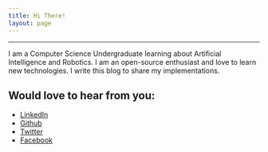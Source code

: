 ```yaml
---
title: Hi There!
layout: page
---
```

---
I am a Computer Science Undergraduate learning about Artificial Intelligence and Robotics. I am an open-source enthusiast and love to learn new technologies. I write this blog to share my implementations.  

## Would love to hear from you:  
* [LinkedIn](https://www.linkedin.com/in/pushkal-katara-78a573137/)  
* [Github](https://github.com/pushkalkatara/)  
* [Twitter](https://twitter.com/pushkalkatara)  
* [Facebook](facebook.com/contactpushkal)
